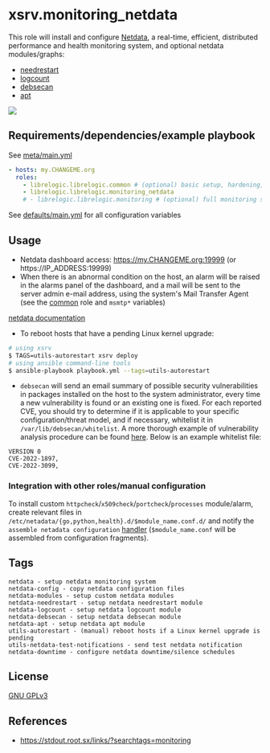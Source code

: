 # xsrv.monitoring_netdata

This role will install and configure [Netdata](https://my-netdata.io/), a real-time, efficient, distributed performance and health monitoring system, and optional netdata modules/graphs:
 - [needrestart](https://gitlab.com/nodiscc/netdata-needrestart)
 - [logcount](https://gitlab.com/nodiscc/netdata-logcount)
 - [debsecan](https://gitlab.com/nodiscc/netdata-debsecan)
 - [apt](https://gitlab.com/nodiscc/netdata-apt)

[![](https://gitlab.com/nodiscc/toolbox/-/raw/master/DOC/SCREENSHOTS/netdata-dashboard.png)](https://gitlab.com/nodiscc/toolbox/-/raw/master/DOC/SCREENSHOTS/netdata-dashboard.png)


## Requirements/dependencies/example playbook

See [meta/main.yml](meta/main.yml)

```yaml
- hosts: my.CHANGEME.org
  roles:
    - librelogic.librelogic.common # (optional) basic setup, hardening, firewall
    - librelogic.librelogic.monitoring_netdata
    # - librelogic.librelogic.monitoring # (optional) full monitoring suite including monitoring_netdata
```

See [defaults/main.yml](defaults/main.yml) for all configuration variables


## Usage

- Netdata dashboard access: https://my.CHANGEME.org:19999 (or https://IP_ADDRESS:19999)
- When there is an abnormal condition on the host, an alarm will be raised in the alarms panel of the dashboard, and a mail will be sent to the server admin e-mail address, using the system's Mail Transfer Agent (see the [common](../common) role and `msmtp*` variables)

[netdata documentation](https://docs.netdata.cloud/)

- To reboot hosts that have a pending Linux kernel upgrade:

```bash
# using xsrv
$ TAGS=utils-autorestart xsrv deploy
# using ansible command-line tools
$ ansible-playbook playbook.yml --tags=utils-autorestart
```

- `debsecan` will send an email summary of possible security vulnerabilities in packages installed on the host to the system administrator, every time a new vulnerability is found or an existing one is fixed. For each reported CVE, you should try to determine if it is applicable to your specific configuration/threat model, and if necessary, whitelist it in `/var/lib/debsecan/whitelist`. A more thorough example of vulnerability analysis procedure can be found [here](https://old.reddit.com/r/debian/comments/10z4im0/security_updates_with_nodsa/j83hcst/). Below is an example whitelist file:

```
VERSION 0
CVE-2022-1897,
CVE-2022-3099,
```

### Integration with other roles/manual configuration

To install custom `httpcheck`/`x509check`/`portcheck`/`processes` module/alarm, create relevant files in `/etc/netadata/{go,python,health}.d/$module_name.conf.d/` and notify the `assemble netadata configuration` [handler](https://gitlab.com/nodiscc/xsrv/-/blob/master/roles/monitoring/handlers/main.yml) (`$module_name.conf` will be assembled from configuration fragments).


## Tags

<!--BEGIN TAGS LIST-->
```
netdata - setup netdata monitoring system
netdata-config - copy netdata configuration files
netdata-modules - setup custom netdata modules
netdata-needrestart - setup netdata needrestart module
netdata-logcount - setup netdata logcount module
netdata-debsecan - setup netdata debsecan module
netdata-apt - setup netdata apt module
utils-autorestart - (manual) reboot hosts if a Linux kernel upgrade is pending
utils-netdata-test-notifications - send test netdata notification
netdata-downtime - configure netdata downtime/silence schedules
```
<!--END TAGS LIST-->


## License

[GNU GPLv3](../../LICENSE)


## References

- https://stdout.root.sx/links/?searchtags=monitoring
